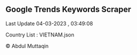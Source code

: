 

## Google Trends Keywords Scraper 
 
Last Update 04-03-2023 , 03:49:08

Country List :
VIETNAM.json



© Abdul Muttaqin 
